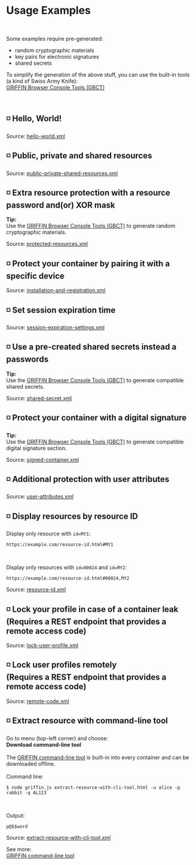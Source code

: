 # Usage Examples

<br>

Some examples require pre-generated:
- random cryptographic materials
- key pairs for electronic signatures
- shared secrets

To simplify the generation of the above stuff, you can use the built-in tools (a kind of Swiss Army Knife):<br>
<a href="https://github.com/griffin-container/griffin/blob/main/browser-console-tools.md">GRIFFIN Browser Console Tools (GBCT)</a>

<br>

## ◽️ Hello, World!
Source: <a href="https://github.com/griffin-container/griffin/blob/main/examples/xml/hello-world.xml">hello-world.xml</a>

## ◽️ Public, private and shared resources
Source: <a href="https://github.com/griffin-container/griffin/blob/main/examples/xml/public-private-shared-resources.xml">public-private-shared-resources.xml</a>

## ◽️ Extra resource protection with a resource password and(or) XOR mask

<b>Tip:</b><br>
Use the <a href="https://github.com/griffin-container/griffin/blob/main/browser-console-tools.md">GRIFFIN Browser Console Tools (GBCT)</a> to generate random cryptographic materials.

Source: <a href="https://github.com/griffin-container/griffin/blob/main/examples/xml/protected-resources.xml">protected-resources.xml</a>

## ◽️ Protect your container by pairing it with a specific device
Source: <a href="https://github.com/griffin-container/griffin/blob/main/examples/xml/installation-and-registration.xml">installation-and-registration.xml</a>

## ◽️ Set session expiration time
Source: <a href="https://github.com/griffin-container/griffin/blob/main/examples/xml/session-expiration-settings.xml">session-expiration-settings.xml</a>

## ◽️ Use a pre-created shared secrets instead a passwords

<b>Tip:</b><br>
Use the <a href="https://github.com/griffin-container/griffin/blob/main/browser-console-tools.md">GRIFFIN Browser Console Tools (GBCT)</a> to generate compatible shared secrets.

Source: <a href="https://github.com/griffin-container/griffin/blob/main/examples/xml/shared-secret.xml">shared-secret.xml</a>

## ◽️ Protect your container with a digital signature

<b>Tip:</b><br>
Use the <a href="https://github.com/griffin-container/griffin/blob/main/browser-console-tools.md">GRIFFIN Browser Console Tools (GBCT)</a> to generate compatible digital signature section.

Source: <a href="https://github.com/griffin-container/griffin/blob/main/examples/xml/signed-container.xml">signed-container.xml</a>

## ◽️ Additional protection with user attributes
Source: <a href="https://github.com/griffin-container/griffin/blob/main/examples/xml/user-attributes.xml">user-attributes.xml</a>

## ◽️ Display resources by resource ID

Display only resource with <code>id=MY1</code>:
```text
https://example.com/resource-id.html#MY1
```

<br>

Display only resources with <code>id=00024</code> and <code>id=MY2</code>:
```text
https://example.com/resource-id.html#00024,MY2
```
Source: <a href="https://github.com/griffin-container/griffin/blob/main/examples/xml/resource-id.xml">resource-id.xml</a>

## ◽️ Lock your profile in case of a container leak<br>(Requires a REST endpoint that provides a remote access code)
Source: <a href="https://github.com/griffin-container/griffin/blob/main/examples/xml/lock-user-profile.xml">lock-user-profile.xml</a>

## ◽️ Lock user profiles remotely<br>(Requires a REST endpoint that provides a remote access code)
Source: <a href="https://github.com/griffin-container/griffin/blob/main/examples/xml/remote-code.xml">remote-code.xml</a>

## ◽️ Extract resource with command-line tool

Go to menu (top-left corner) and choose:<br>
<b>Download command-line tool</b><br><br>
The <a href="https://github.com/griffin-container/griffin/blob/main/command-line-tool.md">GRIFFIN command-line tool</a> is built-in into every container and can be downloaded offline.
<br><br>
Command line:
```console
$ node griffin.js extract-resource-with-cli-tool.html -u alice -p rabbit -q AL123
```

<br>

Output:
```text
p@$$word
```

Source: <a href="https://github.com/griffin-container/griffin/blob/main/examples/xml/extract-resource-with-cli-tool.xml">extract-resource-with-cli-tool.xml</a>

See more:<br>
<a href="https://github.com/griffin-container/griffin/blob/main/command-line-tool.md">GRIFFIN command-line tool</a>
